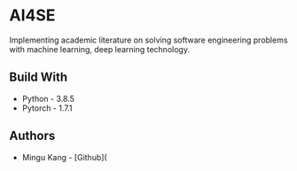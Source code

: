 # AI4SE
Implementing academic literature on solving software engineering problems with machine learning, deep learning technology.



## Build With

* Python - 3.8.5
* Pytorch - 1.7.1



## Authors

* Mingu Kang - [Github](

